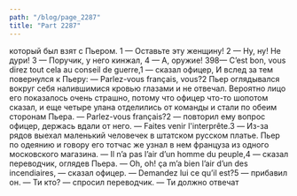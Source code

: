 ```yaml
---
path: "/blog/page_2287"
title: "Part 2287"
---
```


 который был взят с Пьером.
1 — Оставьте эту женщину!
2 — Ну, ну! Не дури!
3 — Поручик, у него кинжал,
4 — А, оружие!
398— C’est bon, vous direz tout cela au conseil de guerre,1 — сказал офицер, И вслед за тем повернулся к Пьеру: — Parlez-vous français, vous?2
Пьер оглядывался вокруг себя налившимися кровью глазами и не отвечал. Вероятно лицо его показалось очень страшно, потому что офицер что-то шопотом сказал, и еще четыре улана отделились от команды и стали по обеим сторонам Пьера.
— Parlez-vous français?2 — повторил ему вопрос офицер, держась вдали от него. — Faites venir l'interprête.3 — Из-за рядов выехал маленький человечек в штатском русском платье. Пьер по одеянию и говору его тотчас же узнал в нем француза из одного московского магазина.
— Il n’a pas l’air d’un homme du peuple,4 — сказал переводчик, оглядев Пьера.
— Oh, oh! ça m’a bien l’air d’un des incendiaires, — сказал офицер. — Demandez lui ce qu’il est?5 — прибавил он.
— Ти кто? — спросил переводчик. — Ти должно отвечат
